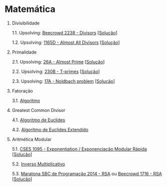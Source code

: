 # Matemática

1. Divisibilidade

   1.1. Upsolving: [Beecrowd 2238 - Divisors](https://judge.beecrowd.com/en/problems/view/2238) [[Solução](upsolving/beecrowd_2238.cpp)]

   1.2. Upsolving: [1165D - Almost All Divisors](https://codeforces.com/contest/1165/problem/D) [[Solução](upsolving/cf_1165d_almost_divisors.cpp)]

2. Primalidade

   2.1. Upsolving: [26A - Almost Prime](https://codeforces.com/contest/26/problem/A) [[Solução](upsolving/cf_26a_almost_prime.cpp)]
   
   2.2. Upsolving: [230B - T-primes](https://codeforces.com/contest/230/problem/B) [[Solução](upsolving/cf_230b_tprimes.cpp)]

   2.3. Upsolving: [17A - Noldbach problem](https://codeforces.com/contest/17/problem/A) [[Solução](upsolving/cf_17a_noldbach_problem.cpp)]

3. Fatoração

   3.1. [Algoritmo](general/fatoracao.cpp)

4. Greatest Common Divisor

   4.1. [Algoritmo de Euclides](general/gcd.cpp)

   4.2. [Algoritmo de Euclides Extendido](general/gcd_extended.cpp)
   
5. Aritmética Modular

   5.1. [CSES 1095 - Exponentiation / Exponenciação Modular Rápida](https://cses.fi/problemset/task/1095) [[Solução](general/cses_1095.cpp)]

   5.2. [Inverso Multiplicativo](general/inv_mult.cpp)

   5.3. [Maratona SBC de Programação 2014 - RSA](general/maratona_sbc_2014_rsa.pdf) ou [Beecrowd 1716 - RSA](https://judge.beecrowd.com/en/problems/view/1716) [[Solução](upsolving/beecrowd_1716.cpp)]
